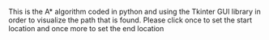 This is the A\* algorithm coded in python and using the Tkinter GUI library in order to visualize the path that is found. Please click once to set the start location and once more to set the end location
